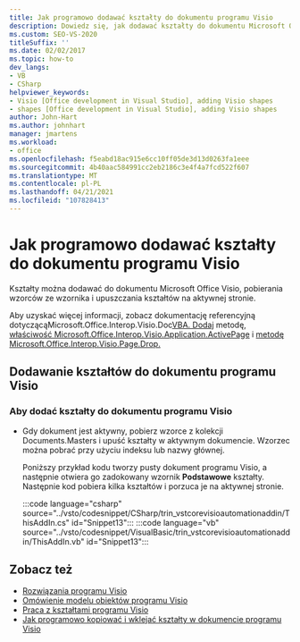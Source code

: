 ```yaml
---
title: Jak programowo dodawać kształty do dokumentu programu Visio
description: Dowiedz się, jak dodawać kształty do dokumentu Microsoft Office Visio, pobierania wzorców ze wzornika i upuszczania kształtów na aktywnej stronie.
ms.custom: SEO-VS-2020
titleSuffix: ''
ms.date: 02/02/2017
ms.topic: how-to
dev_langs:
- VB
- CSharp
helpviewer_keywords:
- Visio [Office development in Visual Studio], adding Visio shapes
- shapes [Office development in Visual Studio], adding Visio shapes
author: John-Hart
ms.author: johnhart
manager: jmartens
ms.workload:
- office
ms.openlocfilehash: f5eabd18ac915e6cc10ff05de3d13d0263fa1eee
ms.sourcegitcommit: 4b40aac584991cc2eb2186c3e4f4a7fcd522f607
ms.translationtype: MT
ms.contentlocale: pl-PL
ms.lasthandoff: 04/21/2021
ms.locfileid: "107828413"
---
```

# <a name="how-to-programmatically-add-shapes-to-a-visio-document"></a>Jak programowo dodawać kształty do dokumentu programu Visio
  Kształty można dodawać do dokumentu Microsoft Office Visio, pobierania wzorców ze wzornika i upuszczania kształtów na aktywnej stronie.

 Aby uzyskać więcej informacji, zobacz dokumentację referencyjną dotyczącąMicrosoft.Office.Interop.Visio.Doc[VBA. Dodaj](/office/vba/api/Visio.Documents.Add) metodę, [właściwość Microsoft.Office.Interop.Visio.Application.ActivePage](/office/vba/api/Visio.Application.ActivePage) i [metodę Microsoft.Office.Interop.Visio.Page.Drop.](/office/vba/api/Visio.Page.Drop)

## <a name="add-shapes-to-a-visio-document"></a>Dodawanie kształtów do dokumentu programu Visio

### <a name="to-add-shapes-to-a-visio-document"></a>Aby dodać kształty do dokumentu programu Visio

- Gdy dokument jest aktywny, pobierz wzorce z kolekcji Documents.Masters i upuść kształty w aktywnym dokumencie. Wzorzec można pobrać przy użyciu indeksu lub nazwy głównej.

     Poniższy przykład kodu tworzy pusty dokument programu Visio, a następnie otwiera go zadokowany wzornik **Podstawowe** kształty. Następnie kod pobiera kilka kształtów i porzuca je na aktywnej stronie.

     :::code language="csharp" source="../vsto/codesnippet/CSharp/trin_vstcorevisioautomationaddin/ThisAddIn.cs" id="Snippet13":::
     :::code language="vb" source="../vsto/codesnippet/VisualBasic/trin_vstcorevisioautomationaddin/ThisAddIn.vb" id="Snippet13":::

## <a name="see-also"></a>Zobacz też
- [Rozwiązania programu Visio](../vsto/visio-solutions.md)
- [Omówienie modelu obiektów programu Visio](../vsto/visio-object-model-overview.md)
- [Praca z kształtami programu Visio](../vsto/working-with-visio-shapes.md)
- [Jak programowo kopiować i wklejać kształty w dokumencie programu Visio](../vsto/how-to-programmatically-copy-and-paste-shapes-in-a-visio-document.md)

